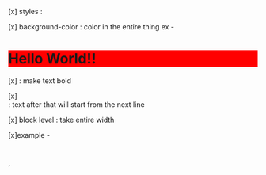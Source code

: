 [x] styles : 

[x] background-color : color in the entire thing
    ex - <h1 style = "background: red;">Hello World!!</h1>

[x] <b></b> : make text bold 

[x] </br> : text after that will start from the next line 

[x] block level : take entire width 

[x]example - <h1></h1> ,<p></p>
    
   

   